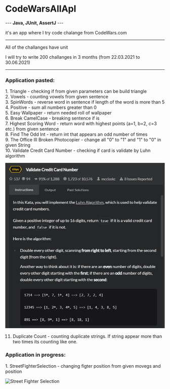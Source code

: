 <h1>CodeWarsAllApl</h1>

--- <b>Java, JUnit, AssertJ</b> ---

it's an app where I try code chalange from CodeWars.com

---
All of the challanges have unit

I will try to write 200 challanges in 3 months (from 22.03.2021 to 30.06.2021)

---
<h3>Application pasted:</h3>
1. Triangle - checking if from given parameters can be build triangle</br>
2. Vowels - counting vowels from given sentence</br>
3. SpinWords - reverse word in sentence if length of the word is more than 5</br>
4. Positive - sum all numbers greater than 0</br>
5. Easy Wallpaper - return needed roll of wallpaper</br>
6. Break CamelCase - breaking sentence if is </br>
7. Highest Scoring Word - return word with highest points (a=1, b=2, c=3 etc.) from given sentence</br>
8. Find The Odd Int - return int that appears an odd number of times</br>
9. The Office III Broken Photocopier - change all "0" to "1" and "1" to "0" in given String</br>
10. Validate Credit Card Number - checking if card is validate by Luhn algorithm </br> 


![Alt text](src/main/resources/ValidateCreditCardNumber.png?raw=true "Title")

11. Duplicate Count - counting duplicate strings. If string appear more than two times its counting like one.
    

<h3>Application in progress:</h3>
1. StreetFighterSelection - changing figter position from given movegs and position

![Street Fighter Selection](https://images.duckduckgo.com/iu/?u=http%3A%2F%2Fwww.fightersgeneration.com%2Fnp5%2Fgm%2Fsf2ce-s2.jpg&f=1)
